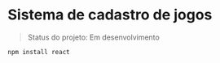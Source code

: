 <h1>Sistema de cadastro de jogos</h1>

> Status do projeto: Em desenvolvimento

```
npm install react
```
